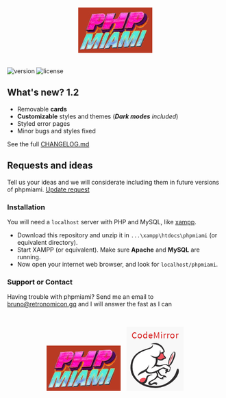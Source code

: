 <p align="center">
  <img src="https://raw.githubusercontent.com/bruneo32/phpmiami/main/res/banner.jpg" alt="logo"/>
</p>

\
![version](https://img.shields.io/badge/version-1.2-cornflowerblue.svg)
![license](https://img.shields.io/badge/license-CC0-orangered.svg)

## What's new? 1.2

- Removable **cards**
- **Customizable** styles and themes (_**Dark modes** included_)
- Styled error pages
- Minor bugs and styles fixed

See the full [CHANGELOG.md](https://github.com/bruneo32/phpmiami/blob/1.2/CHANGELOG.md)

## Requests and ideas

Tell us your ideas and we will considerate including them in future versions of phpmiami.
[Update request](https://github.com/bruneo32/phpmiami/issues/1)

### Installation
You will need a `localhost` server with PHP and MySQL, like [xampp](https://www.apachefriends.org/download.html).

- Download this repository and unzip it in `...\xampp\htdocs\phpmiami` (or equivalent directory).
- Start XAMPP (or equivalent). Make sure **Apache** and **MySQL** are running.
- Now open your internet web browser, and look for `localhost/phpmiami`.


### Support or Contact

Having trouble with phpmiami?
Send me an email to [bruno@retronomicon.gq](mailto:bruno@retronomicon.gq) and I will answer the fast as I can


<br/>
<p align="center">
  <a target="_blank" href="https://bruneo32.github.io/phpmiami/"><img src="https://raw.githubusercontent.com/bruneo32/phpmiami/main/res/banner.jpg" alt=""></a> &ensp;
  <a target="_blank" href="https://codemirror.net"><img src="https://raw.githubusercontent.com/bruneo32/phpmiami/main/res/codemirror.png" alt=""></a>
</p>
